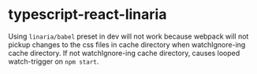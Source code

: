 # typescript-react-linaria

Using `linaria/babel` preset in dev will not work because webpack will not pickup changes to the css files in cache directory when watchIgnore-ing cache directory. If not watchIgnore-ing cache directory, causes looped watch-trigger on `npm start`.
